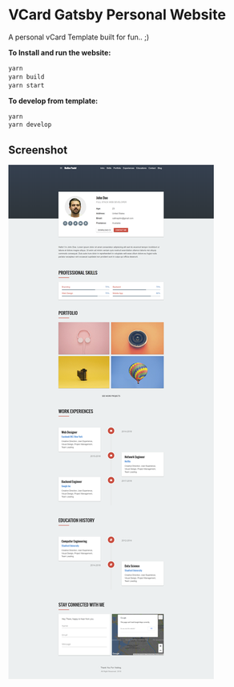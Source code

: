 # VCard Gatsby Personal Website
A personal vCard Template built for fun.. ;)

<b>To Install and run the website:</b>

  ```bash
  yarn
  yarn build
  yarn start
  ```

<b>To develop from template:</b>

  ```bash
  yarn
  yarn develop
  ```

## Screenshot

![Screenshot](./resources/screenshot.png)

